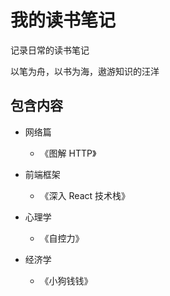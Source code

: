 # 我的读书笔记

记录日常的读书笔记

以笔为舟，以书为海，遨游知识的汪洋

## 包含内容

-   网络篇

    -   《图解 HTTP》

-   前端框架

    -   《深入 React 技术栈》

-   心理学

    -   《自控力》

-   经济学

    -   《小狗钱钱》
